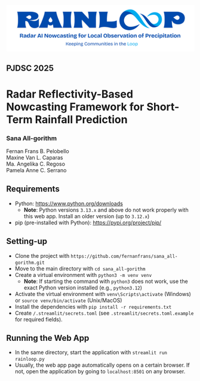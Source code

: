![Project Logo](assets/logo1.png)
## PJDSC 2025
# Radar Reflectivity-Based Nowcasting Framework for Short-Term Rainfall Prediction

### Sana All-gorithm
Fernan Frans B. Pelobello\
Maxine Van L. Caparas\
Ma. Angelika C. Regoso\
Pamela Anne C. Serrano

## Requirements
- Python: https://www.python.org/downloads
  - **Note**: Python versions `3.13.x` and above do not work properly with this web app. Install an older version (up to `3.12.x`)
- pip (pre-installed with Python): https://pypi.org/project/pip/

## Setting-up
- Clone the project with `https://github.com/fernanfrans/sana_all-gorithm.git`
- Move to the main directory with `cd sana_all-gorithm`
- Create a virtual environment with `python3 -m venv venv`
  - **Note**: If starting the command with `python3` does not work, use the exact Python version installed (e.g., `python3.12`)
- Activate the virtual environment with `venv\Scripts\activate` (Windows) or `source venv/bin/activate` (Unix/MacOS)
- Install the dependencies with `pip install -r requirements.txt`
- Create `/.streamlit/secrets.toml` (see `.streamlit/secrets.toml.example` for required fields).

## Running the Web App
- In the same directory, start the application with `streamlit run rainloop.py`
- Usually, the web app page automatically opens on a certain browser. If not, open the application by going to `localhost:8501` on any browser.
